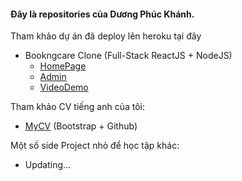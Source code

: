 #### Đây là repositories của Dương Phúc Khánh.
Tham khảo dự án đã deploy lên heroku tại đây
  * Bookngcare Clone (Full-Stack ReactJS + NodeJS)
    * [HomePage](https://booking-care-clone-app.herokuapp.com/home)
    * [Admin](https://booking-care-clone-app.herokuapp.com/login)
    * [VideoDemo](https://reccloud.com/u/vqiwpjg)

Tham khảo CV tiếng anh của tôi:
  * [MyCV](https://khanhduong22.github.io/front-end-dev-cv/) (Bootstrap + Github)

Một số side Project nhỏ để học tập khác:
  * Updating...
<!---
khanhduong22/khanhduong22 is a ✨ special ✨ repository because its `README.md` (this file) appears on your GitHub profile.
You can click the Preview link to take a look at your changes.
--->
